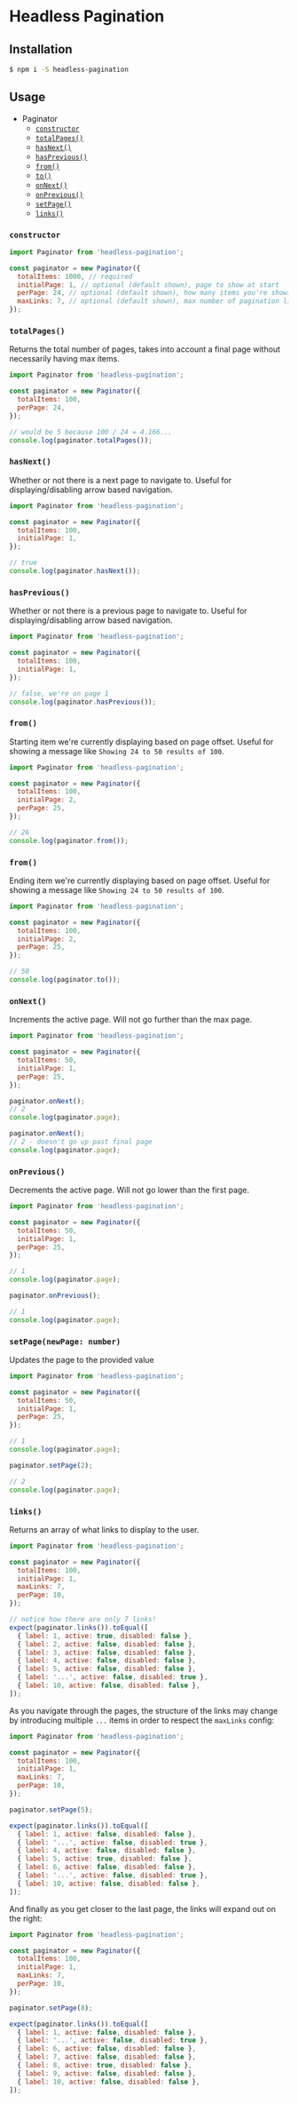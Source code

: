 # Headless Pagination

## Installation

```bash
$ npm i -S headless-pagination
```

## Usage

- Paginator
  - [`constructor`](#constructor)
  - [`totalPages()`](#totalPages)
  - [`hasNext()`](#hasNext)
  - [`hasPrevious()`](#hasPrevious)
  - [`from()`](#from)
  - [`to()`](#to)
  - [`onNext()`](#onNext)
  - [`onPrevious()`](#onPrevious)
  - [`setPage()`](#setPage)
  - [`links()`](#links)

### `constructor`

```javascript
import Paginator from 'headless-pagination';

const paginator = new Paginator({
  totalItems: 1000, // required
  initialPage: 1, // optional (default shown), page to show at start
  perPage: 24, // optional (default shown), how many items you're showing per page
  maxLinks: 7, // optional (default shown), max number of pagination links to show
});
```

### `totalPages()`

Returns the total number of pages, takes into account a final page without necessarily having max items.

```javascript
import Paginator from 'headless-pagination';

const paginator = new Paginator({
  totalItems: 100,
  perPage: 24,
});

// would be 5 because 100 / 24 = 4.166...
console.log(paginator.totalPages());
```

### `hasNext()`

Whether or not there is a next page to navigate to. Useful for displaying/disabling arrow based navigation.

```javascript
import Paginator from 'headless-pagination';

const paginator = new Paginator({
  totalItems: 100,
  initialPage: 1,
});

// true
console.log(paginator.hasNext());
```

### `hasPrevious()`

Whether or not there is a previous page to navigate to. Useful for displaying/disabling arrow based navigation.

```javascript
import Paginator from 'headless-pagination';

const paginator = new Paginator({
  totalItems: 100,
  initialPage: 1,
});

// false, we're on page 1
console.log(paginator.hasPrevious());
```

### `from()`

Starting item we're currently displaying based on page offset. Useful for showing a message like `Showing 24 to 50 results of 100`.

```javascript
import Paginator from 'headless-pagination';

const paginator = new Paginator({
  totalItems: 100,
  initialPage: 2,
  perPage: 25,
});

// 26
console.log(paginator.from());
```

### `from()`

Ending item we're currently displaying based on page offset. Useful for showing a message like `Showing 24 to 50 results of 100`.

```javascript
import Paginator from 'headless-pagination';

const paginator = new Paginator({
  totalItems: 100,
  initialPage: 2,
  perPage: 25,
});

// 50
console.log(paginator.to());
```

### `onNext()`

Increments the active page. Will not go further than the max page.

```javascript
import Paginator from 'headless-pagination';

const paginator = new Paginator({
  totalItems: 50,
  initialPage: 1,
  perPage: 25,
});

paginator.onNext();
// 2
console.log(paginator.page);

paginator.onNext();
// 2 - doesn't go up past final page
console.log(paginator.page);
```

### `onPrevious()`

Decrements the active page. Will not go lower than the first page.

```javascript
import Paginator from 'headless-pagination';

const paginator = new Paginator({
  totalItems: 50,
  initialPage: 1,
  perPage: 25,
});

// 1
console.log(paginator.page);

paginator.onPrevious();

// 1
console.log(paginator.page);
```

### `setPage(newPage: number)`

Updates the page to the provided value

```javascript
import Paginator from 'headless-pagination';

const paginator = new Paginator({
  totalItems: 50,
  initialPage: 1,
  perPage: 25,
});

// 1
console.log(paginator.page);

paginator.setPage(2);

// 2
console.log(paginator.page);
```

### `links()`

Returns an array of what links to display to the user.

```javascript
import Paginator from 'headless-pagination';

const paginator = new Paginator({
  totalItems: 100,
  initialPage: 1,
  maxLinks: 7,
  perPage: 10,
});

// notice how there are only 7 links!
expect(paginator.links()).toEqual([
  { label: 1, active: true, disabled: false },
  { label: 2, active: false, disabled: false },
  { label: 3, active: false, disabled: false },
  { label: 4, active: false, disabled: false },
  { label: 5, active: false, disabled: false },
  { label: '...', active: false, disabled: true },
  { label: 10, active: false, disabled: false },
]);
```

As you navigate through the pages, the structure of the links may change by introducing multiple `...` items in order to respect the `maxLinks` config:

```javascript
import Paginator from 'headless-pagination';

const paginator = new Paginator({
  totalItems: 100,
  initialPage: 1,
  maxLinks: 7,
  perPage: 10,
});

paginator.setPage(5);

expect(paginator.links()).toEqual([
  { label: 1, active: false, disabled: false },
  { label: '...', active: false, disabled: true },
  { label: 4, active: false, disabled: false },
  { label: 5, active: true, disabled: false },
  { label: 6, active: false, disabled: false },
  { label: '...', active: false, disabled: true },
  { label: 10, active: false, disabled: false },
]);
```

And finally as you get closer to the last page, the links will expand out on the right:

```javascript
import Paginator from 'headless-pagination';

const paginator = new Paginator({
  totalItems: 100,
  initialPage: 1,
  maxLinks: 7,
  perPage: 10,
});

paginator.setPage(8);

expect(paginator.links()).toEqual([
  { label: 1, active: false, disabled: false },
  { label: '...', active: false, disabled: true },
  { label: 6, active: false, disabled: false },
  { label: 7, active: false, disabled: false },
  { label: 8, active: true, disabled: false },
  { label: 9, active: false, disabled: false },
  { label: 10, active: false, disabled: false },
]);
```
